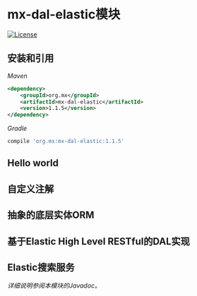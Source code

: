 # mx-dal-elastic模块
[![License](http://img.shields.io/:license-mit-blue.svg?style=flat)](http://doge.mit-license.org)

## 安装和引用
*Maven*
```xml
<dependency>
    <groupId>org.mx</groupId>
    <artifactId>mx-dal-elastic</artifactId>
    <version>1.1.5</version>
</dependency>
```
*Gradle*
```gradle
compile 'org.mx:mx-dal-elastic:1.1.5'
```
## Hello world

## 自定义注解

## 抽象的底层实体ORM

## 基于Elastic High Level RESTful的DAL实现

## Elastic搜索服务

*详细说明参阅本模块的Javadoc。*